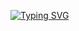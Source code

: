 [![Typing SVG](https://readme-typing-svg.herokuapp.com?color=1523F7&lines=features%3A+Journal+Writing;%2C+Video+Chat+%2CMusic+Player%2C+;Dictionary%2C+Task+reminder)](https://git.io/typing-svg)
